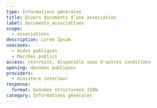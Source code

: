 ```yaml
---
type: Informations générales
title: Divers documents d’une association
label: documents_associations
scope:
  - associations
description: Lorem Ipsum
usecases:
  - Aides publiques
  - Marchés publics
access: restreint, disponible sous d'autres conditions
opening: données publiques
providers:
  - ministere interieur
response:
  format: Données structurées JSON
category: Informations générales
---
```

